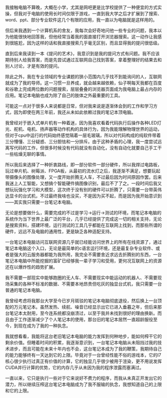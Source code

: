我接触电脑不算晚，大概在小学，尤其是网吧更是比学校提供了一种便宜的方式实操，但我对于电脑的使用长时间仅限于游戏，一直到我大学之后才扩展到了搜索、word、ppt、部分专业软件这几个有限的应用，我一直以为电脑就是这样用的。

但后来我遇到一个计算机系的舍友，我每次会好奇地问他一些专业的问题，我本以为他能很快地回答我，但他经常当着我的面直接打开浏览器搜索。这一动作让我感到很尴尬，因为这样的话和我直接搜索几乎毫无区别，而且显得我的提问很低级。

直到后来我读到一本《提问的艺术》，我意识到是我的提问方式有问题。我不应该期待别人给我答案，而是先尝试通过互联网自己找到答案，拿着整理好的结果去和别人讨论，才是有效的提问。

除此之外，我在专业领域的专业课题的狭小范围内几乎找不到能询问的人，互联网就成为了我的导师。这一习惯一旦养成，就会越来越依赖，仙子啊每天我都在百度和谷歌上完成两位数的问题搜索，层层叠叠的浏览器页面成为我电脑上最占内存的应用。笔记本电脑也成为除了自己的肢体之外最重要的工具。

可能这一点对于很多人来说都是日常，但对我来说是逐渐体会到的工作和学习方式，因为即使在两三年前，我还从未如此依赖过我的笔记本顶电脑。

我曾经对于嵌入式单片机有一种着迷，因为我喜欢看着代码执行后操作各种LED灯光、舵机、电机、扬声器等动作机构的具体行为，因为我能理解物理世界的运动，但对于cpu中运行的代码始终感觉隔着一层毛玻璃，所以对代码构成的纯软件带着三分懵懂、三分疑惑、三分胆怯和一分排斥。由于这种矛盾的心理，我一度尝试远离写代码的工作，但很多时候没有代码就没有自动化，没有自动化就要自己手工干一些枯燥无聊的事情。

所以我后来选择了一种折衷路线，即一部分软件一部分硬件，所以我焊过电路板，玩过单片机、树莓派、FPGA板，从最初的流水灯之后，我逐渐不满足，想要玩起带摄像头的图像处理，又一度开始折腾无人车，不过最后因为时间原因作罢。后来我迷上人工智能，又想搞个智能硬件搞图像识别，最后不了了之。一段时间后我又想玩玩强化学习和大模型，这次终于没有别的硬件可以折腾了，只需要一台带英伟达显卡的台式机，不过最终我啥也没买，不是因为买不起，而是因为我开始意识到——其实我只需要一台笔记本电脑。

无论是想要做什么，需要完成的不过是学习→运行→测试的环境，而笔记本电脑的系统作为当下世界上最广泛的平台，几乎已经提供了完成这一切的相关支持，无论是搜索资料，搭建环境，运行测试的工具几乎都能在互联网上找到，而那些所谓的硬件，远远不及电脑的通用性，更是缺乏各种适配支持。

一台笔记本电脑访问互联网资源几乎就已经能访问世界上的所有在线资源了，通过笔记本电脑这个入口，无论是最简单的c语言运行环境，还是最复杂专业软件、或者是强大的云服务器都能为我所用，我完全不需要舍近求远去折腾别的东西，一台笔记本电脑中所能挖掘的富矿已经够我一辈子学习和受用，更何况互联网上的资源还在以爆炸性的趋势扩展。

我不需要一部现实中能够跑圈的无人车、不需要现实中能运动的机器人、不需要现场采集的各种不标准的数据、不需要本地昂贵但吃灰的独显台式机，我只需要一台普通的笔记本电脑。

我曾经考虑将我那台大学至今已岁月斑驳的笔记本电脑彻底退役，然后换上一台顶配的万元笔记本。虽然发热、续航、噪音已经显示出它已进入垂暮之年，但后来那台笔记本太耐用，至今连系统都没崩溃过，以至于我并未找到很好的理由换新。而且由于工作逐渐减少了个人笔记本的使用，那台旧的笔记本居然一直超龄服役至今，到现在成为了我的一种执念。

我就想看看，我能将这台老旧笔记本电脑的能力发挥到何种地步，能如何榨干它的剩余价值。但睡着时间的积累，我逐渐意识到，一台笔记本电脑从未阻挡过我的技术进步，而且可能在未来十年内也不会，这台笔记本成为了我的鞭策，我期待自己的能力能够终有一天达到它的上限。毕竟对于一台曾经性能不俗的游戏本，它的I7核心很少执行过真正有价值的计算，它的独显几乎很少被用于渲染，更不用说发挥CUDA并行计算的优势，它的内存几乎从未因为我的程序泄露而塞满过。

一直以来，它只是执行一些对于它来说好不费力的程序，而我从未真正开发出它的潜力，所以继续压榨这台笔记本电脑成为了我不服输的执念，我想知道自己的上限和它的上限。
